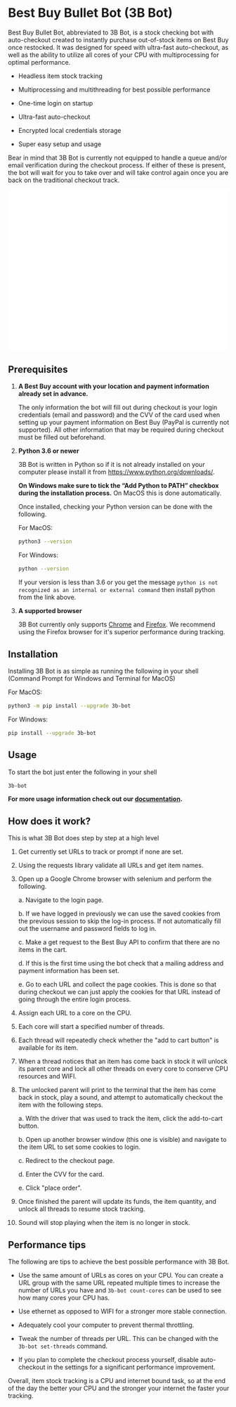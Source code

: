 # Best Buy Bullet Bot (3B Bot)

Best Buy Bullet Bot, abbreviated to 3B Bot, is a stock checking bot with auto-checkout created to instantly purchase out-of-stock items on Best Buy once restocked. It was designed for speed with ultra-fast auto-checkout, as well as the ability to utilize all cores of your CPU with multiprocessing for optimal performance.

* Headless item stock tracking

* Multiprocessing and multithreading for best possible performance

* One-time login on startup

* Ultra-fast auto-checkout

* Encrypted local credentials storage

* Super easy setup and usage

Bear in mind that 3B Bot is currently not equipped to handle a queue and/or email verification during the checkout process. If either of these is present, the bot will wait for you to take over and will take control again once you are back on the traditional checkout track.

![3B Bot](https://raw.githubusercontent.com/LeonShams/BestBuyBulletBot/main/docs/source/assets/demo.svg)
<br>

## Prerequisites

1. **A Best Buy account with your location and payment information already set in advance.**

    The only information the bot will fill out during checkout is your login credentials (email and password) and the CVV of the card used when setting up your payment information on Best Buy (PayPal is currently not supported). All other information that may be required during checkout must be filled out beforehand.

2. **Python 3.6 or newer**

    3B Bot is written in Python so if it is not already installed on your computer please install it from <https://www.python.org/downloads/>.

    **On Windows make sure to tick the “Add Python to PATH” checkbox during the installation process.** On MacOS this is done automatically.

    Once installed, checking your Python version can be done with the following.

    For MacOS:

    ```bash
    python3 --version
    ```

    For Windows:

    ```bash
    python --version
    ```

    If your version is less than 3.6 or you get the message `python is not recognized as an internal or external command` then install python from the link above.

3. **A supported browser**

    3B Bot currently only supports [Chrome](https://www.google.com/chrome/) and [Firefox](https://www.mozilla.org/en-US/firefox/new/). We recommend using the Firefox browser for it's superior performance during tracking.

## Installation

Installing 3B Bot is as simple as running the following in your shell (Command Prompt for Windows and Terminal for MacOS)

For MacOS:

```bash
python3 -m pip install --upgrade 3b-bot
```

For Windows:

```bash
pip install --upgrade 3b-bot
```

## Usage

To start the bot just enter the following in your shell

```bash
3b-bot
```

**For more usage information check out our [documentation](https://bestbuybulletbot.readthedocs.io/en/latest/).**

## How does it work?

This is what 3B Bot does step by step at a high level

1. Get currently set URLs to track or prompt if none are set.

2. Using the requests library validate all URLs and get item names.

3. Open up a Google Chrome browser with selenium and perform the following.

    a. Navigate to the login page.

    b. If we have logged in previously we can use the saved cookies from the previous session to skip the log-in process. If not automatically fill out the username and password fields to log in.

    c. Make a get request to the Best Buy API to confirm that there are no items in the cart.

    d. If this is the first time using the bot check that a mailing address and payment information has been set.

    e. Go to each URL and collect the page cookies. This is done so that during checkout we can just apply the cookies for that URL instead of going through the entire login process.

4. Assign each URL to a core on the CPU.

5. Each core will start a specified number of threads.

6. Each thread will repeatedly check whether the "add to cart button" is available for its item.

7. When a thread notices that an item has come back in stock it will unlock its parent core and lock all other threads on every core to conserve CPU resources and WIFI.

8. The unlocked parent will print to the terminal that the item has come back in stock, play a sound, and attempt to automatically checkout the item with the following steps.

    a. With the driver that was used to track the item, click the add-to-cart button.

    b. Open up another browser window (this one is visible) and navigate to the item URL to set some cookies to login.

    c. Redirect to the checkout page.

    d. Enter the CVV for the card.

    e. Click "place order".

9. Once finished the parent will update its funds, the item quantity, and unlock all threads to resume stock tracking.

10. Sound will stop playing when the item is no longer in stock.

## Performance tips

The following are tips to achieve the best possible performance with 3B Bot.

* Use the same amount of URLs as cores on your CPU. You can create a URL group with the same URL repeated multiple times to increase the number of URLs you have and `3b-bot count-cores` can be used to see how many cores your CPU has.

* Use ethernet as opposed to WIFI for a stronger more stable connection.

* Adequately cool your computer to prevent thermal throttling.

* Tweak the number of threads per URL. This can be changed with the `3b-bot set-threads` command.

* If you plan to complete the checkout process yourself, disable auto-checkout in the settings for a significant performance improvement.

Overall, item stock tracking is a CPU and internet bound task, so at the end of the day the better your CPU and the stronger your internet the faster your tracking.
